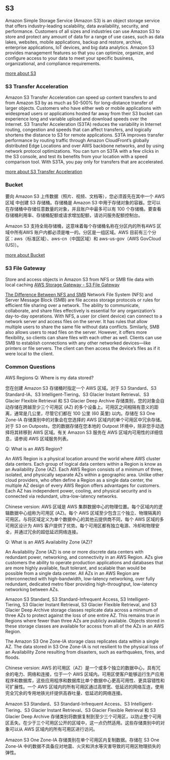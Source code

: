 ## S3

Amazon Simple Storage Service (Amazon S3) is an object storage service that offers industry-leading scalability, data availability, security, and performance. Customers of all sizes and industries can use Amazon S3 to store and protect any amount of data for a range of use cases, such as data lakes, websites, mobile applications, backup and restore, archive, enterprise applications, IoT devices, and big data analytics. Amazon S3 provides management features so that you can optimize, organize, and configure access to your data to meet your specific business, organizational, and compliance requirements.

[more about S3](https://docs.aws.amazon.com/AmazonS3/latest/userguide/Welcome.html)

### S3 Transfer Acceleration

Amazon S3 Transfer Acceleration can speed up content transfers to and from Amazon S3 by as much as 50-500% for long-distance transfer of larger objects. Customers who have either web or mobile applications with widespread users or applications hosted far away from their S3 bucket can experience long and variable upload and download speeds over the Internet. S3 Transfer Acceleration (S3TA) reduces the variability in Internet routing, congestion and speeds that can affect transfers, and logically shortens the distance to S3 for remote applications. S3TA improves transfer performance by routing traffic through Amazon CloudFront’s globally distributed Edge Locations and over AWS backbone networks, and by using network protocol optimizations. You can turn on S3TA with a few clicks in the S3 console, and test its benefits from your location with a speed comparison tool. With S3TA, you pay only for transfers that are accelerated.

[more about S3 Transfer Acceleration](https://docs.aws.amazon.com/AmazonS3/latest/userguide/transfer-acceleration.html)


### Bucket

要向 Amazon S3 上传数据（照片、视频、文档等），您必须首先在其中一个 AWS 区域 中创建 S3 存储桶。存储桶是 Amazon S3 中用于存储对象的容器。您可以在存储桶中存储任意数量的对象，并且账户中最多可以有 100 个存储桶。要查看存储桶利用率、存储桶配额或请求增加配额，请访问服务配额控制台。

Amazon S3 支持全局存储桶，这意味着每个存储桶名称在分区内的所有AWS 区域中所有AWS 账户内都必须是唯一的。分区是一组区域。AWS 目前有三个分区：aws（标准区域）、aws-cn（中国区域）和 aws-us-gov（AWS GovCloud (US)）。

[more about Bucket](https://docs.aws.amazon.com/zh_cn/AmazonS3/latest/userguide/UsingBucket.html)


### S3 File Gateway

Store and access objects in Amazon S3 from NFS or SMB file data with local caching
[AWS Storage Gateway - S3 File Gateway](https://aws.amazon.com/storagegateway/file/s3/)


[The Difference Between NFS and SMB](https://aws.amazon.com/compare/the-difference-between-nfs-smb/)
Network File System (NFS) and Server Message Block (SMB) are file access storage protocols or rules for efficient file sharing over a network. The ability to communicate, collaborate, and share files effectively is essential for any organization’s day-to-day operations. With NFS, a user (or client device) can connect to a network server and access files on the server. It has rules that allow multiple users to share the same file without data conflicts. Similarly, SMB also allows users to read files on the server. However, it offers more flexibility, so clients can share files with each other as well. Clients can use SMB to establish connections with any other networked devices—like printers or file servers. The client can then access the device’s files as if it were local to the client.


### Common Questions

AWS Regions
Q:  Where is my data stored?

您在创建 Amazon S3 存储桶时指定一个 AWS 区域。对于 S3 Standard、S3 Standard-IA、S3 Intelligent-Tiering、S3 Glacier Instant Retrieval、S3 Glacier Flexible Retrieval 和 S3 Glacier Deep Archive 存储类别，您的对象会自动存储在跨越至少三个可用区 (AZ) 的多个设备上。可用区之间相隔有意义的距离，通常是几公里，尽管它们都在 100 公里 (60 英里) 以内。存储在 S3 One Zone-IA 存储类别中的对象会在您选择的 AWS 区域内的单个可用区中冗余存储。对于 S3 on Outposts，您的数据存储在您本地的 Outpost 环境中，除非您手动选择将其转移到 AWS 区域。有关 Amazon S3 服务在 AWS 区域内可用性的详细信息，请参阅 AWS 区域服务列表。


Q:  What is an AWS Region?

An AWS Region is a physical location around the world where AWS cluster data centers.  Each group of logical data centers within a Region is know as an Availability Zone (AZ). Each AWS Region consists of a minimum of three, isolated, and physically separate AZs within a geographic area. Unlike other cloud providers, who often define a Region as a single data center, the multiple AZ design of every AWS Region offers advantages for customers. Each AZ has independent power, cooling, and physical security and is connected via redundant, ultra-low-latency networks. 

Chinese version:
AWS 区域是 AWS 集群数据中心的物理位置。每个区域内的逻辑数据中心组称为可用区 (AZ)。每个 AWS 区域至少包含三个独立、物理隔离的可用区。与将区域定义为单个数据中心的其他云提供商不同，每个 AWS 区域的多可用区设计为 AWS 客户提供了优势。每个可用区都有独立电源、冷却和物理安全，并通过冗余的超低延迟网络连接。

Q:  What is an AWS Availability Zone (AZ)?

An Availability Zone (AZ) is one or more discrete data centers with redundant power, networking, and connectivity in an AWS Region. AZs give customers the ability to operate production applications and databases that are more highly available, fault tolerant, and scalable than would be possible from a single data center. All AZs in an AWS Region are interconnected with high-bandwidth, low-latency networking, over fully redundant, dedicated metro fiber providing high-throughput, low-latency networking between AZs.

Amazon S3 Standard, S3 Standard-Infrequent Access, S3 Intelligent-Tiering, S3 Glacier Instant Retrieval, S3 Glacier Flexible Retrieval, and S3 Glacier Deep Archive storage classes replicate data across a minimum of three AZs to protect against the loss of one entire AZ. This remains true in Regions where fewer than three AZs are publicly available. Objects stored in these storage classes are available for access from all of the AZs in an AWS Region.

The Amazon S3 One Zone-IA storage class replicates data within a single AZ. The data stored in S3 One Zone-IA is not resilient to the physical loss of an Availability Zone resulting from disasters, such as earthquakes, fires, and floods.

Chinese version:
AWS 的可用区（AZ）是一个或多个独立的数据中心，具有冗余的电力、网络和连接，位于一个 AWS 区域内。可用区使客户能够运行生产应用程序和数据库，这些应用程序和数据库比单个数据中心更高可用性、更具容错性和可扩展性。一个 AWS 区域内的所有可用区通过高带宽、低延迟的网络互连，使用完全冗余的专用地铁光纤提供高吞吐量、低延迟的网络连接。

Amazon S3 Standard、S3 Standard-Infrequent Access、S3 Intelligent-Tiering、S3 Glacier Instant Retrieval、S3 Glacier Flexible Retrieval 和 S3 Glacier Deep Archive 存储类别将数据复制到至少三个可用区，以防止整个可用区丢失。在少于三个可用区公开的区域中，这一点仍然适用。这些存储类别中的对象可以从 AWS 区域内的所有可用区进行访问。

Amazon S3 One Zone-IA 存储类别在单个可用区内复制数据。存储在 S3 One Zone-IA 中的数据不具备应对地震、火灾和洪水等灾害导致的可用区物理损失的弹性。
